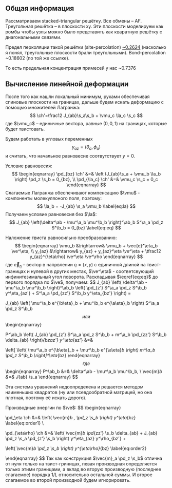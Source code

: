 $$
\newcommand{\ch}{{\cal H}}
\newcommand{\a}{\alpha}
\newcommand{\b}{\beta}
\newcommand{\ve}{\varepsilon}
\newcommand{\pd}{\partial}
\newcommand{\ab}{{\alpha\beta}}
\newcommand{\vS}{\vec{S}}
\newcommand{\s}{\vec{S}}
\newcommand{\la}{\lambda}
\newcommand{\vmu}{\vec{\mu}}
\newcommand{\vve}{\vec{\varepsilon}}
\newcommand{\beq}{\begin{eqnarray}}
\newcommand{\eeq}{\end{eqnarray}}
\newcommand{\vphi}{\varphi}
\newcommand{\eps}{\epsilon}
\newcommand{\oy}{\overline{y}}
\nonumber
$$
## Общая информация

Рассматриваем stacked-triangular решётку. Все обмены – AF. Треугольная решётка – в плоскости xy. Эти плоскости моделируем как ромбы чтобы узлы можно было представить как кваратную решётку с диагональными связями.

Предел перколяции такой решётки (site-percolation) [~0.2624](https://arxiv.org/abs/1302.0484) (насколько я понял, треугольные плоскости брали треугольными). Bond-percolation ~0.18602 (по той же ссылке).

То есть предельная концентрация примесей у нас ~0.7376

## Вычисление линейной деформации



После того как нашли локальный минимум, руками обеспечивая спиновые плоскости на границах, дальше будем искать деформацию с помощью множителей Лагранжа:
$$
\ch'=\frac12 J_{ab}\s_a\s_b + \vmu_c \la_c \s_c
$$
где $\vmu_c$ – единичные вектора, равные $(0, 0, 1)$ на границах, которые будет твистовать.

Будем работать в угловых переменных
$$
y_{az} = (\theta_a, \, \phi_a)
$$
и считать, что начальное равновесие соотвутствует $y=0$.

Условие равновесия:
$$
\begin{eqnarray}
\pd_{bz} \ch' &=& \left (J_{ab}\s_a + \vmu_b \la_b \right) \pd_z \s_b = 0_{bz}, \\
\pd_{\la_c} \ch' &=& \vmu_c \s_c = 0_c
\end{eqnarray}
$$
Слагаемые Лагранжа обеспечивают компенсацию $\vmu$ - компоненты молекуляоного поля, поэтому:
$$
\la_b = -J_{ab} \s_a \vmu_b  \label{eq:la}
$$
Получаем условие равновесия без $\la$:
$$
J_{ab} \left(\delta^\ab - \mu^\a_b \mu^\b_b \right)^\ab_b S^\a_a \pd_z S^\b_b = 0_{bz}
\label{eq:eq}
$$


Наложение твиста равносильно преобразованию:
$$
\begin{eqnarray}
\vmu_b &\rightarrow& \vmu_b + \vec{e}^\eta_b \ve^\eta, \\
y_{az} &\rightarrow& y_{az} + y_{az}^\eta \ve^\eta + 
											\tfrac12 y_{az}^{\eta\rho} \ve^\eta \ve^\rho
\end{eqnarray}
$$
где $\vec{e}_\eta$ – вектор в напрвлении $\eta = (x, y)$ с единичной длиной на твист-границах и нулевой в других местах,   $\ve^\eta$ - соответсвующий инфинитезимальный угол поворота. Раскладывая $\eqref{eq:eq}$ до первого порядка по $\ve$, получаем:
$$
J_{ab} \left( \delta^\ab - \mu^\a_b \mu^\b_b \right)^\ab_b
\left( 
		\pd_{z'} S^\a_a \pd_z S^\b_b y^\eta_{az'} + 
		S^\a_a \pd_{zz'} S^\b_b y^\eta_{bz'}
\right) = 

J_{ab} \left( \mu^\a_b e^{\b\eta}_b + \mu^\b_b e^{\a\eta}_b \right) S^\a_a \pd_z S^\b_b
$$
или
$$
\begin{eqnarray}

P^\ab_b
\left( 
		J_{ab} \pd_{z'} S^\a_a \pd_z S^\b_b + 
	  m^\a_b \pd_{zz'} S^\b_b \delta_{ab}
\right)_{bzaz'} y^\eta_{az'} &=& 

\left[
\left( \mu^\a_b e^{\b\eta}_b + \mu^\b_b e^{\a\eta}_b \right) m^\a_b \pd_z S^\b_b 
\right]^\eta_{bz} 
\end{eqnarray}
$$
где
$$
\begin{eqnarray}
P^\ab_b &=& \delta^\ab - \mu^\a_b \mu^\b_b, \\
\vec{m}_b &=& J_{ab} \s_a
\end{eqnarray}
$$

Эта система уравнений недоопределена и решается методом наименьших квадратов (ну или псевдообратной матрицей, но она плотная, поэтому её искать дорого).

Производные энергии по $\ve$:
$$
\begin{eqnarray}

\pd_\eta \ch &=& \left( \vec{m}_b \, \pd_z \s_b \right) y^\eta_{bz} \label{eq:order1} \\

\pd_{\eta\rho} \ch &=& \left( 
		\vec{m}_b \pd_{zz'} \s_b \delta_{ab} + 
		J_{ab} \pd_z \s_a \pd_{z'} \s_b 
\right) y^\eta_{az} y^\rho_{bz'} +

\left( \vec{m}_b \pd_z \s_b \right) y^{\eta\rho}_{bz} \label{eq:order2}

\end{eqnarray}
$$
Так как конструкция $\vec{m}_a \pd_z \s_b$ отлична от нуля только на твист-гриницах, певая производная определяется только этими границами, а вклад во вторую производную (последнее слагаемое) порядка $1/L$ относительно остальной суммы. И второе слагаемое во второй производной будем игнорировать.







